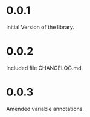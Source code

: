 # 0.0.1

Initial Version of the library.

# 0.0.2

Included file CHANGELOG.md.

# 0.0.3

Amended variable annotations.